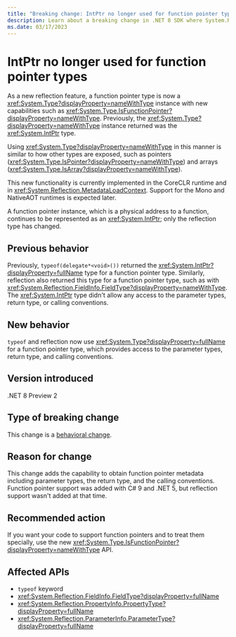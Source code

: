 ```yaml
---
title: "Breaking change: IntPtr no longer used for function pointer types"
description: Learn about a breaking change in .NET 8 SDK where System.Reflection uses a System.Type instance to represent a function pointer.
ms.date: 03/17/2023
---
```

# IntPtr no longer used for function pointer types

As a new reflection feature, a function pointer type is now a <xref:System.Type?displayProperty=nameWithType> instance with new capabilities such as <xref:System.Type.IsFunctionPointer?displayProperty=nameWithType>. Previously, the <xref:System.Type?displayProperty=nameWithType> instance returned was the <xref:System.IntPtr> type.

Using <xref:System.Type?displayProperty=nameWithType> in this manner is similar to how other types are exposed, such as pointers (<xref:System.Type.IsPointer?displayProperty=nameWithType>) and arrays (<xref:System.Type.IsArray?displayProperty=nameWithType>).

This new functionality is currently implemented in the CoreCLR runtime and in <xref:System.Reflection.MetadataLoadContext>. Support for the Mono and NativeAOT runtimes is expected later.

A function pointer instance, which is a physical address to a function, continues to be represented as an <xref:System.IntPtr>; only the reflection type has changed.

## Previous behavior

Previously, `typeof(delegate*<void>())` returned the <xref:System.IntPtr?displayProperty=fullName> type for a function pointer type. Similarly, reflection also returned this type for a function pointer type, such as with <xref:System.Reflection.FieldInfo.FieldType?displayProperty=nameWithType>. The <xref:System.IntPtr> type didn't allow any access to the parameter types, return type, or calling conventions.

## New behavior

`typeof` and reflection now use <xref:System.Type?displayProperty=fullName> for a function pointer type, which provides access to the parameter types, return type, and calling conventions.

## Version introduced

.NET 8 Preview 2

## Type of breaking change

This change is a [behavioral change](../../categories.md#behavioral-change).

## Reason for change

This change adds the capability to obtain function pointer metadata including parameter types, the return type, and the calling conventions. Function pointer support was added with C# 9 and .NET 5, but reflection support wasn't added at that time.

## Recommended action

If you want your code to support function pointers and to treat them specially, use the new <xref:System.Type.IsFunctionPointer?displayProperty=nameWithType> API.

## Affected APIs

- `typeof` keyword
- <xref:System.Reflection.FieldInfo.FieldType?displayProperty=fullName>
- <xref:System.Reflection.PropertyInfo.PropertyType?displayProperty=fullName>
- <xref:System.Reflection.ParameterInfo.ParameterType?displayProperty=fullName>
